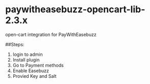 # paywitheasebuzz-opencart-lib-2.3.x 
open-cart integration for PayWithEasebuzz 

##Steps:

1. login to admin 
2. Install plugin
3. Go to Payment methods
5. Enable Easebuzz
6. Provied Key and Salt

